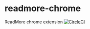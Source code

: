 # readmore-chrome
ReadMore chrome extension
[![CircleCI](https://circleci.com/gh/defining-technology/readmore-chrome.svg?style=svg)](https://circleci.com/gh/defining-technology/readmore-chrome)
